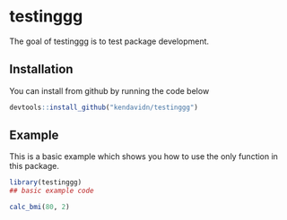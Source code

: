 
# testinggg

<!-- badges: start -->
<!-- badges: end -->

The goal of testinggg is to test package development. 

## Installation

You can install from github by running the code below

``` r
devtools::install_github("kendavidn/testinggg")
```

## Example

This is a basic example which shows you how to use the only function in this package.

``` r
library(testinggg)
## basic example code

calc_bmi(80, 2)

```

